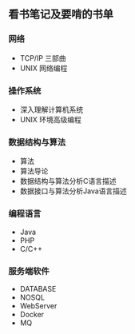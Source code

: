 ## 看书笔记及要啃的书单

### 网络

* TCP/IP 三部曲
* UNIX 网络编程

### 操作系统

* 深入理解计算机系统
* UNIX 环境高级编程

### 数据结构与算法

* 算法
* 算法导论
* 数据结构与算法分析C语言描述
* 数据接口与算法分析Java语言描述

### 编程语言

* Java
* PHP
* C/C++

### 服务端软件

* DATABASE
* NOSQL
* WebServer
* Docker
* MQ
